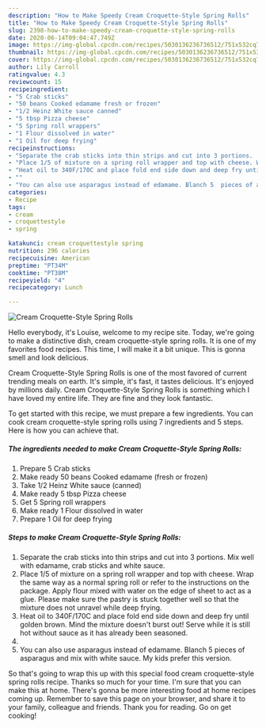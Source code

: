 ```yaml
---
description: "How to Make Speedy Cream Croquette-Style Spring Rolls"
title: "How to Make Speedy Cream Croquette-Style Spring Rolls"
slug: 2398-how-to-make-speedy-cream-croquette-style-spring-rolls
date: 2020-06-14T09:04:47.749Z
image: https://img-global.cpcdn.com/recipes/5030136236736512/751x532cq70/cream-croquette-style-spring-rolls-recipe-main-photo.jpg
thumbnail: https://img-global.cpcdn.com/recipes/5030136236736512/751x532cq70/cream-croquette-style-spring-rolls-recipe-main-photo.jpg
cover: https://img-global.cpcdn.com/recipes/5030136236736512/751x532cq70/cream-croquette-style-spring-rolls-recipe-main-photo.jpg
author: Lily Carroll
ratingvalue: 4.3
reviewcount: 15
recipeingredient:
- "5 Crab sticks"
- "50 beans Cooked edamame fresh or frozen"
- "1/2 Heinz White sauce canned"
- "5 tbsp Pizza cheese"
- "5 Spring roll wrappers"
- "1 Flour dissolved in water"
- "1 Oil for deep frying"
recipeinstructions:
- "Separate the crab sticks into thin strips and cut into 3 portions.  Mix well with edamame, crab sticks and white sauce."
- "Place 1/5 of mixture on a spring roll wrapper and top with cheese. Wrap the same way as a normal spring roll or refer to the instructions on the package. Apply flour mixed with water on the edge of sheet to act as a glue. Please make sure the pastry is stuck together well so that the mixture does not unravel while deep frying."
- "Heat oil to 340F/170C and place fold end side down and deep fry until golden brown. Mind the mixture doesn&#39;t burst out! Serve while it is still hot without sauce as it has already been seasoned."
- ""
- "You can also use asparagus instead of edamame. Blanch 5  pieces of asparagus and mix with white sauce. My kids prefer this version."
categories:
- Recipe
tags:
- cream
- croquettestyle
- spring

katakunci: cream croquettestyle spring 
nutrition: 296 calories
recipecuisine: American
preptime: "PT34M"
cooktime: "PT38M"
recipeyield: "4"
recipecategory: Lunch

---
```



![Cream Croquette-Style Spring Rolls](https://img-global.cpcdn.com/recipes/5030136236736512/751x532cq70/cream-croquette-style-spring-rolls-recipe-main-photo.jpg)

Hello everybody, it's Louise, welcome to my recipe site. Today, we're going to make a distinctive dish, cream croquette-style spring rolls. It is one of my favorites food recipes. This time, I will make it a bit unique. This is gonna smell and look delicious.



Cream Croquette-Style Spring Rolls is one of the most favored of current trending meals on earth. It's simple, it's fast, it tastes delicious. It's enjoyed by millions daily. Cream Croquette-Style Spring Rolls is something which I have loved my entire life. They are fine and they look fantastic.


To get started with this recipe, we must prepare a few ingredients. You can cook cream croquette-style spring rolls using 7 ingredients and 5 steps. Here is how you can achieve that.

<!--inarticleads1-->

##### The ingredients needed to make Cream Croquette-Style Spring Rolls:

1. Prepare 5 Crab sticks
1. Make ready 50 beans Cooked edamame (fresh or frozen)
1. Take 1/2 Heinz White sauce (canned)
1. Make ready 5 tbsp Pizza cheese
1. Get 5 Spring roll wrappers
1. Make ready 1 Flour dissolved in water
1. Prepare 1 Oil for deep frying




<!--inarticleads2-->

##### Steps to make Cream Croquette-Style Spring Rolls:

1. Separate the crab sticks into thin strips and cut into 3 portions.  Mix well with edamame, crab sticks and white sauce.
1. Place 1/5 of mixture on a spring roll wrapper and top with cheese. Wrap the same way as a normal spring roll or refer to the instructions on the package. Apply flour mixed with water on the edge of sheet to act as a glue. Please make sure the pastry is stuck together well so that the mixture does not unravel while deep frying.
1. Heat oil to 340F/170C and place fold end side down and deep fry until golden brown. Mind the mixture doesn&#39;t burst out! Serve while it is still hot without sauce as it has already been seasoned.
1. 
1. You can also use asparagus instead of edamame. Blanch 5  pieces of asparagus and mix with white sauce. My kids prefer this version.




So that's going to wrap this up with this special food cream croquette-style spring rolls recipe. Thanks so much for your time. I'm sure that you can make this at home. There's gonna be more interesting food at home recipes coming up. Remember to save this page on your browser, and share it to your family, colleague and friends. Thank you for reading. Go on get cooking!
